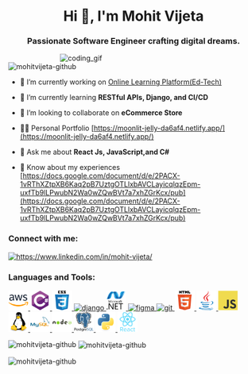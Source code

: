 <h1 align="center">Hi 👋, I'm Mohit Vijeta</h1>
<h3 align="center">Passionate Software Engineer crafting digital dreams.</h3>

<img align="right" alt="coding_gif" width="400" src="https://so-development.org/wp-content/uploads/2021/11/full-stack-development.gif">

<p align="left"> <img src="https://komarev.com/ghpvc/?username=mohitvijeta-github&label=Profile%20views&color=0e75b6&style=flat" alt="mohitvijeta-github" /> </p>

- 🔭 I’m currently working on [Online Learning Platform(Ed-Tech)](https://github.com/mohitvijeta-github/Online-EdTech-Portal)

- 🌱 I’m currently learning **RESTful APIs, Django, and CI/CD**

- 👯 I’m looking to collaborate on **eCommerce Store**

- 👨‍💻 Personal Portfolio [https://moonlit-jelly-da6af4.netlify.app/](https://moonlit-jelly-da6af4.netlify.app/)

- 💬 Ask me about **React Js, JavaScript,and C#**

- 📄 Know about my experiences [https://docs.google.com/document/d/e/2PACX-1vRThXZtpXB6Kaq2pB7UztgOTLlxbAVCLayicqlqzEpm-uxfTb9lLPwubN2Wa0wZQwBVt7a7xhZGrKcx/pub](https://docs.google.com/document/d/e/2PACX-1vRThXZtpXB6Kaq2pB7UztgOTLlxbAVCLayicqlqzEpm-uxfTb9lLPwubN2Wa0wZQwBVt7a7xhZGrKcx/pub)

<h3 align="left">Connect with me:</h3>
<p align="left">
<a href="https://linkedin.com/in/https://www.linkedin.com/in/mohit-vijeta/" target="blank"><img align="center" src="https://raw.githubusercontent.com/rahuldkjain/github-profile-readme-generator/master/src/images/icons/Social/linked-in-alt.svg" alt="https://www.linkedin.com/in/mohit-vijeta/" height="30" width="40" /></a>
</p>

<h3 align="left">Languages and Tools:</h3>
<p align="left"> <a href="https://aws.amazon.com" target="_blank" rel="noreferrer"> <img src="https://raw.githubusercontent.com/devicons/devicon/master/icons/amazonwebservices/amazonwebservices-original-wordmark.svg" alt="aws" width="40" height="40"/> </a> <a href="https://www.w3schools.com/cs/" target="_blank" rel="noreferrer"> <img src="https://raw.githubusercontent.com/devicons/devicon/master/icons/csharp/csharp-original.svg" alt="csharp" width="40" height="40"/> </a> <a href="https://www.w3schools.com/css/" target="_blank" rel="noreferrer"> <img src="https://raw.githubusercontent.com/devicons/devicon/master/icons/css3/css3-original-wordmark.svg" alt="css3" width="40" height="40"/> </a> <a href="https://www.djangoproject.com/" target="_blank" rel="noreferrer"> <img src="https://cdn.worldvectorlogo.com/logos/django.svg" alt="django" width="40" height="40"/> </a> <a href="https://dotnet.microsoft.com/" target="_blank" rel="noreferrer"> <img src="https://raw.githubusercontent.com/devicons/devicon/master/icons/dot-net/dot-net-original-wordmark.svg" alt="dotnet" width="40" height="40"/> </a> <a href="https://www.figma.com/" target="_blank" rel="noreferrer"> <img src="https://www.vectorlogo.zone/logos/figma/figma-icon.svg" alt="figma" width="40" height="40"/> </a> <a href="https://git-scm.com/" target="_blank" rel="noreferrer"> <img src="https://www.vectorlogo.zone/logos/git-scm/git-scm-icon.svg" alt="git" width="40" height="40"/> </a> <a href="https://www.w3.org/html/" target="_blank" rel="noreferrer"> <img src="https://raw.githubusercontent.com/devicons/devicon/master/icons/html5/html5-original-wordmark.svg" alt="html5" width="40" height="40"/> </a> <a href="https://www.java.com" target="_blank" rel="noreferrer"> <img src="https://raw.githubusercontent.com/devicons/devicon/master/icons/java/java-original.svg" alt="java" width="40" height="40"/> </a> <a href="https://developer.mozilla.org/en-US/docs/Web/JavaScript" target="_blank" rel="noreferrer"> <img src="https://raw.githubusercontent.com/devicons/devicon/master/icons/javascript/javascript-original.svg" alt="javascript" width="40" height="40"/> </a> <a href="https://www.linux.org/" target="_blank" rel="noreferrer"> <img src="https://raw.githubusercontent.com/devicons/devicon/master/icons/linux/linux-original.svg" alt="linux" width="40" height="40"/> </a> <a href="https://www.mysql.com/" target="_blank" rel="noreferrer"> <img src="https://raw.githubusercontent.com/devicons/devicon/master/icons/mysql/mysql-original-wordmark.svg" alt="mysql" width="40" height="40"/> </a> <a href="https://nodejs.org" target="_blank" rel="noreferrer"> <img src="https://raw.githubusercontent.com/devicons/devicon/master/icons/nodejs/nodejs-original-wordmark.svg" alt="nodejs" width="40" height="40"/> </a> <a href="https://www.postgresql.org" target="_blank" rel="noreferrer"> <img src="https://raw.githubusercontent.com/devicons/devicon/master/icons/postgresql/postgresql-original-wordmark.svg" alt="postgresql" width="40" height="40"/> </a> <a href="https://www.python.org" target="_blank" rel="noreferrer"> <img src="https://raw.githubusercontent.com/devicons/devicon/master/icons/python/python-original.svg" alt="python" width="40" height="40"/> </a> <a href="https://reactjs.org/" target="_blank" rel="noreferrer"> <img src="https://raw.githubusercontent.com/devicons/devicon/master/icons/react/react-original-wordmark.svg" alt="react" width="40" height="40"/> </a> </p>

<p><img align="left" src="https://github-readme-stats.vercel.app/api/top-langs?username=mohitvijeta-github&show_icons=true&locale=en&layout=compact" alt="mohitvijeta-github" /></p>

<p>&nbsp;<img align="center" src="https://github-readme-stats.vercel.app/api?username=mohitvijeta-github&show_icons=true&locale=en" alt="mohitvijeta-github" /></p>

<p><img align="center" src="https://github-readme-streak-stats.herokuapp.com/?user=mohitvijeta-github&" alt="mohitvijeta-github" /></p>
